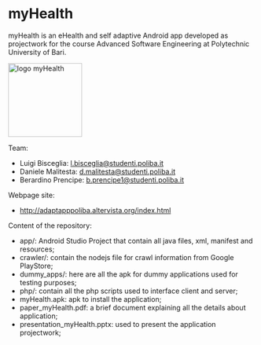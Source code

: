# myHealth
myHealth is an eHealth and self adaptive Android app developed as projectwork for the course Advanced Software Engineering at Polytechnic University of Bari. 

<img src="http://adaptapppoliba.altervista.org/images/logo_app.jpg" alt="logo myHealth" width="150" height="150" />

Team:
 - Luigi Bisceglia: l.bisceglia@studenti.poliba.it
 - Daniele Malitesta: d.malitesta@studenti.poliba.it
 - Berardino Prencipe: b.prencipe1@studenti.poliba.it

Webpage site: 
- http://adaptapppoliba.altervista.org/index.html

Content of the repository:
 - app/: Android Studio Project that contain all java files, xml, manifest and resources;
 - crawler/: contain the nodejs file for crawl information from Google PlayStore;
 - dummy_apps/: here are all the apk for dummy applications used for testing purposes;
 - php/: contain all the php scripts used to interface client and server;
 - myHealth.apk: apk to install the application;
 - paper_myHealth.pdf: a brief document explaining all the details about application;
 - presentation_myHealth.pptx: used to present the application projectwork;
 
 
